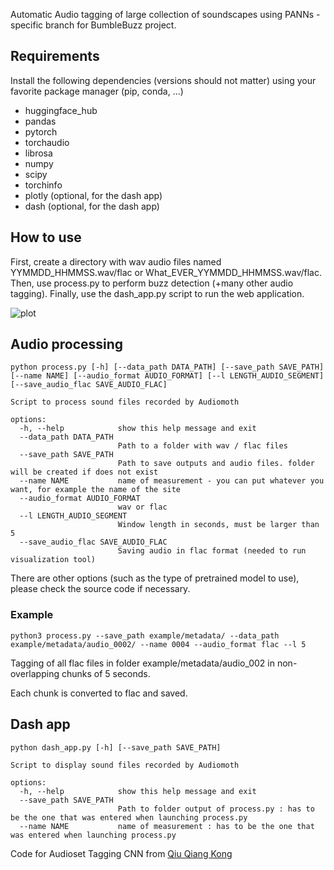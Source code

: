 Automatic Audio tagging of large collection of soundscapes using PANNs - specific branch for BumbleBuzz project.

## Requirements

Install the following dependencies (versions should not matter) using your favorite package manager (pip, conda, ...)

- huggingface_hub
- pandas
- pytorch
- torchaudio
- librosa
- numpy
- scipy
- torchinfo
- plotly (optional, for the dash app)
- dash (optional, for the dash app)

## How to use

First, create a directory with wav audio files named YYMMDD_HHMMSS.wav/flac or What_EVER_YYMMDD_HHMMSS.wav/flac.
Then, use process.py to perform buzz detection (+many other audio tagging).
Finally, use the dash_app.py script to run the web application.

![plot](image.png)

## Audio processing

```
python process.py [-h] [--data_path DATA_PATH] [--save_path SAVE_PATH] [--name NAME] [--audio_format AUDIO_FORMAT] [--l LENGTH_AUDIO_SEGMENT] [--save_audio_flac SAVE_AUDIO_FLAC] 

Script to process sound files recorded by Audiomoth

options:
  -h, --help            show this help message and exit
  --data_path DATA_PATH
                        Path to a folder with wav / flac files
  --save_path SAVE_PATH
                        Path to save outputs and audio files. folder will be created if does not exist
  --name NAME           name of measurement - you can put whatever you want, for example the name of the site 
  --audio_format AUDIO_FORMAT
                        wav or flac
  --l LENGTH_AUDIO_SEGMENT
                        Window length in seconds, must be larger than 5
  --save_audio_flac SAVE_AUDIO_FLAC
                        Saving audio in flac format (needed to run visualization tool)

```
There are other options (such as the type of pretrained model to use), please check the source code if necessary.
### Example

```
python3 process.py --save_path example/metadata/ --data_path example/metadata/audio_0002/ --name 0004 --audio_format flac --l 5 
```

Tagging of all flac files in folder example/metadata/audio_002 in non-overlapping chunks of 5 seconds.

Each chunk is converted to flac and saved.

## Dash app

```
python dash_app.py [-h] [--save_path SAVE_PATH]

Script to display sound files recorded by Audiomoth

options:
  -h, --help            show this help message and exit
  --save_path SAVE_PATH
                        Path to folder output of process.py : has to be the one that was entered when launching process.py
  --name NAME           name of measurement : has to be the one that was entered when launching process.py
```

Code for Audioset Tagging CNN from [Qiu Qiang Kong](https://github.com/qiuqiangkong/audioset_tagging_cnn)
